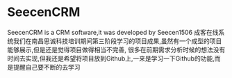 # SeecenCRM
SeecenCRM is a CRM software,it was developed by Seecen1506
成客在线系统我们在南昌思诚科技培训期间第三阶段学习的项目成果,虽然有一个成型的项目能够展示,但是还是觉得项目做得相当不完善,
很多在前期需求分析时候的想法没有时间去实现,但我还是希望将项目放到Github上,一来是学习一下Github的功能,而是提醒自己要不断的去学习
